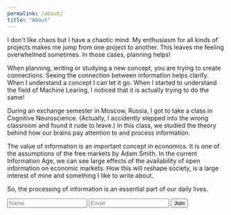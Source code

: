 ```yaml
---
permalink: /about/
title: "About"
---
```


I don't like chaos but I have a chaotic mind. My enthusiasm for all kinds of projects makes me jump from one project to another. This leaves me feeling overwhelmed sometimes. In those cases, planning helps! 

When planning, writing or studying a new concept, you are trying to create connections. Seeing the connection between information helps clarify. When I understand a concept I can let it go. When I started to understand the field of Machine Learing, I noticed that it is actually trying to do the same! 

During an exchange semester in Moscow, Russia, I got to take a class in Cognitive Neuroscience. (Actually, I accidently stepped into the wrong classroom and found it rude to leave.) In this class, we studied the theory behind how our brains pay attention to and process information. 

The value of information is an important concept in economics. It is one of the assumptions of the free markets by Adam Smith. In the current Information Age, we can see large effects of the availability of open information on economic markets. How this will reshape society, is a large interest of mine and something I like to write about.

So, the processing of information is an essential part of our daily lives.

<form action="https://wisdombeyonddata.podia.com/email_lists/125239/subscriptions" accept-charset="UTF-8" method="post">
<input type="text" name="name" placeholder="Name" />
<input type="email" name="email" required="required" placeholder="Email" />
<input type="submit" value="Join" />
</form>


